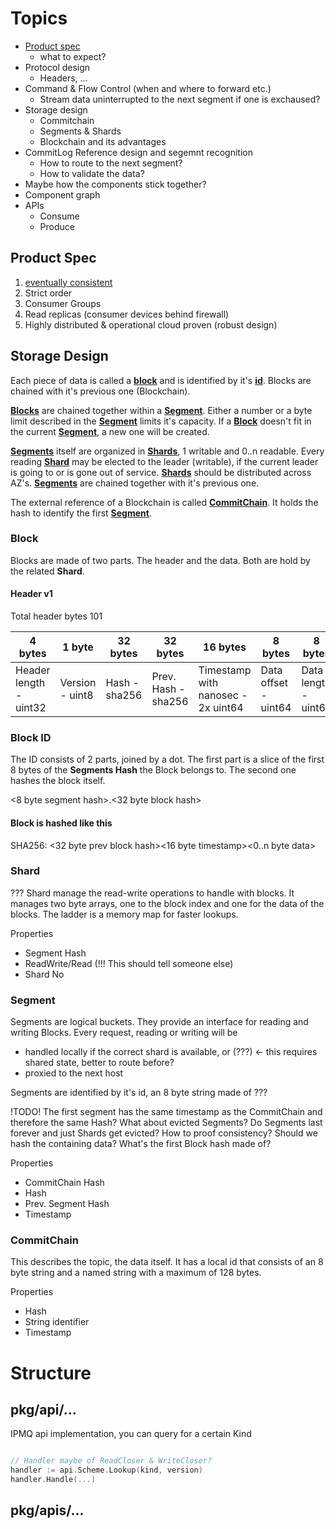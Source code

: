 # Topics

- [Product spec](#product-spec)
  - what to expect?
- Protocol design
  - Headers, ...
- Command & Flow Control (when and where to forward etc.)
  - Stream data uninterrupted to the next segment if one is exchaused?
- Storage design
  - Commitchain
  - Segments & Shards
  - Blockchain and its advantages
- CommitLog Reference design and segemnt recognition
  - How to route to the next segment?
  - How to validate the data?
- Maybe how the components stick together?
- Component graph
- APIs
  - Consume
  - Produce

## Product Spec

1. [eventually consistent](https://en.wikipedia.org/wiki/Eventual_consistency)
2. Strict order
3. Consumer Groups
4. Read replicas (consumer devices behind firewall)
5. Highly distributed & operational cloud proven (robust design)

## Storage Design

Each piece of data is called a **[block](#block)** and is identified by it's **[id](#block-id)**. Blocks are chained with it's previous one (Blockchain).

**[Blocks](#block)** are chained together within a **[Segment](#segment)**. Either a number or a byte limit described in the **[Segment](#segment)** limits it's capacity. If a **[Block](#block)** doesn't fit in the current **[Segment](#segment)**, a new one will be created.

**[Segments](#segment)** itself are organized in **[Shards](#shard)**, 1 writable and 0..n readable. Every reading **[Shard](#shard)** may be elected to the leader (writable), if the current leader is going to or is gone out of service. **[Shards](#shard)** should be distributed across AZ's. **[Segments](#segment)** are chained together with it's previous one.

The external reference of a Blockchain is called **[CommitChain](#commitchain)**. It holds the hash to identify the first **[Segment](#segment)**.

### Block

Blocks are made of two parts. The header and the data. Both are hold by the related **Shard**.

#### Header v1

Total header bytes 101

| 4 bytes | 1 byte | 32 bytes | 32 bytes | 16 bytes | 8 bytes | 8 bytes |
|---|---|---|---|---|---|---|
| Header length - uint32 | Version - uint8 | Hash - sha256 | Prev. Hash - sha256 | Timestamp with nanosec - 2x uint64 | Data offset - uint64 | Data length - uint64 |

### Block ID

The ID consists of 2 parts, joined by a dot. The first part is a slice of the first 8 bytes of the **Segments Hash** the Block belongs to. The second one hashes the block itself.

<8 byte segment hash>.<32 byte block hash>

#### Block is hashed like this

SHA256: <32 byte prev block hash><16 byte timestamp><0..n byte data>

### Shard

??? Shard manage the read-write operations to handle with blocks.
It manages two byte arrays, one to the block index and one for the data of the blocks. The ladder is a memory map for faster lookups.

Properties
- Segment Hash
- ReadWrite/Read (!!! This should tell someone else)
- Shard No

### Segment

Segments are logical buckets. They provide an interface for reading and writing Blocks. Every request, reading or writing will be
- handled locally if the correct shard is available, or (???) <- this requires shared state, better to route before?
- proxied to the next host

Segments are identified by it's id, an 8 byte string made of ???

!TODO!
The first segment has the same timestamp as the CommitChain and therefore the same Hash?
What about evicted Segments?
Do Segments last forever and just Shards get evicted?
How to proof consistency? Should we hash the containing data?
What's the first Block hash made of?

Properties
- CommitChain Hash
- Hash
- Prev. Segment Hash
- Timestamp

### CommitChain

This describes the topic, the data itself. It has a local id that consists of an 8 byte string and a named string with a maximum of 128 bytes.

Properties
- Hash
- String identifier
- Timestamp

# Structure

## pkg/api/...

IPMQ api implementation, you can query for a certain Kind

```go

// Handler maybe of ReadCloser & WriteCloser?
handler := api.Scheme.Lookup(kind, version)
handler.Handle(...)

```

## pkg/apis/...

